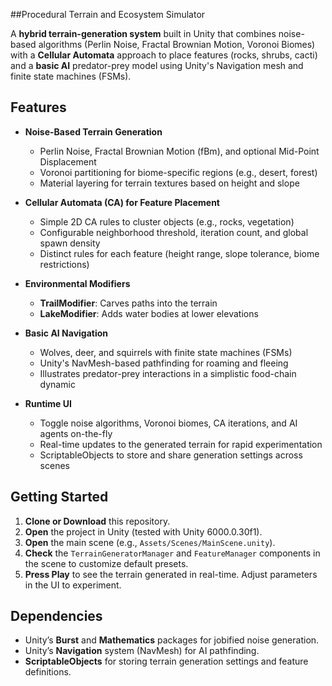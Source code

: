 ##Procedural Terrain and Ecosystem Simulator

A **hybrid terrain-generation system** built in Unity that combines noise-based algorithms (Perlin Noise, Fractal Brownian Motion, Voronoi Biomes) with a **Cellular Automata** approach to place features (rocks, shrubs, cacti) and a **basic AI** predator-prey model using Unity's Navigation mesh and finite state machines (FSMs).

## Features

- **Noise-Based Terrain Generation**  
  - Perlin Noise, Fractal Brownian Motion (fBm), and optional Mid-Point Displacement  
  - Voronoi partitioning for biome-specific regions (e.g., desert, forest)  
  - Material layering for terrain textures based on height and slope

- **Cellular Automata (CA) for Feature Placement**  
  - Simple 2D CA rules to cluster objects (e.g., rocks, vegetation)  
  - Configurable neighborhood threshold, iteration count, and global spawn density  
  - Distinct rules for each feature (height range, slope tolerance, biome restrictions)

- **Environmental Modifiers**  
  - **TrailModifier**: Carves paths into the terrain  
  - **LakeModifier**: Adds water bodies at lower elevations

- **Basic AI Navigation**  
  - Wolves, deer, and squirrels with finite state machines (FSMs)  
  - Unity's NavMesh-based pathfinding for roaming and fleeing  
  - Illustrates predator-prey interactions in a simplistic food-chain dynamic

- **Runtime UI**  
  - Toggle noise algorithms, Voronoi biomes, CA iterations, and AI agents on-the-fly  
  - Real-time updates to the generated terrain for rapid experimentation  
  - ScriptableObjects to store and share generation settings across scenes

## Getting Started

1. **Clone or Download** this repository.
2. **Open** the project in Unity (tested with Unity 6000.0.30f1).
3. **Open** the main scene (e.g., `Assets/Scenes/MainScene.unity`).
4. **Check** the `TerrainGeneratorManager` and `FeatureManager` components in the scene to customize default presets.
5. **Press Play** to see the terrain generated in real-time. Adjust parameters in the UI to experiment.

## Dependencies

- Unity’s **Burst** and **Mathematics** packages for jobified noise generation.
- Unity’s **Navigation** system (NavMesh) for AI pathfinding.
- **ScriptableObjects** for storing terrain generation settings and feature definitions.
